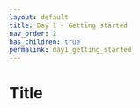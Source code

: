 ```yaml
---
layout: default
title: Day 1 - Getting started
nav_order: 2
has_children: true
permalink: day1_getting_started
---
```


# Title